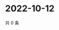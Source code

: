 # 2022-10-12

共 0 条

<!-- BEGIN WEIBO -->
<!-- 最后更新时间 Wed Oct 12 2022 19:18:29 GMT+0800 (China Standard Time) -->

<!-- END WEIBO -->
